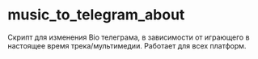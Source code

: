 # music_to_telegram_about
Скрипт для изменения Bio телеграма, в зависимости от играющего в настоящее время трека/мультимедии. Работает для всех платформ. 
